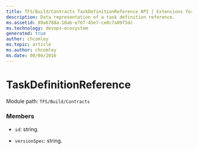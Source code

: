 ```yaml
---
title: TFS/Build/Contracts TaskDefinitionReference API | Extensions for Azure DevOps Services
description: Data representation of a task definition reference.
ms.assetid: 89a6788a-18ab-e767-45e7-ce0c7a09f5dc
ms.technology: devops-ecosystem
generated: true
author: chcomley
ms.topic: article
ms.author: chcomley
ms.date: 08/04/2016
---
```


# TaskDefinitionReference

Module path: `TFS/Build/Contracts`


### Members

* `id`: string. 

* `versionSpec`: string. 

